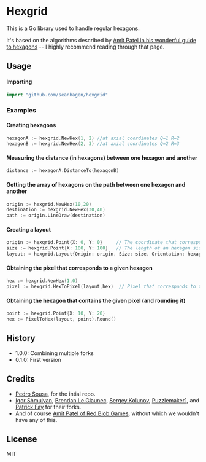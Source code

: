 # Hexgrid

This is a Go library used to handle regular hexagons.

It's based on the algorithms described by [Amit Patel in his wonderful guide to
hexagons](http://www.redblobgames.com/grids/hexagons/implementation.html) -- I
highly recommend reading through that page.

## Usage
#### Importing

```go
import "github.com/seanhagen/hexgrid"
```

### Examples

#### Creating hexagons

```go
hexagonA := hexgrid.NewHex(1, 2) //at axial coordinates Q=1 R=2
hexagonB := hexgrid.NewHex(2, 3) //at axial coordinates Q=2 R=3
```

#### Measuring the distance (in hexagons) between one hexagon and another

```go
distance := hexagonA.DistanceTo(hexagonB)
```

#### Getting the array of hexagons on the path between one hexagon and another

```go
origin := hexgrid.NewHex(10,20)
destination := hexgrid.NewHex(30,40)
path := origin.LineDraw(destination) 
```


#### Creating a layout

```go
origin := hexgrid.Point{X: 0, Y: 0}     // The coordinate that corresponds to the center of hexagon 0,0
size := hexgrid.Point{X: 100, Y: 100}   // The length of an hexagon side => 100
layout: = hexgrid.Layout{Origin: origin, Size: size, Orientation: hexagon.OrientationFlat}
```

#### Obtaining the pixel that corresponds to a given hexagon

```go
hex := hexgrid.NewHex(1,0)             
pixel := hexgrid.HexToPixel(layout,hex)  // Pixel that corresponds to the center of hex 1,0 (in the given layout)
```


#### Obtaining the hexagon that contains the given pixel (and rounding it)

```go
point := hexgrid.Point{X: 10, Y: 20}
hex := PixelToHex(layout, point).Round()
```

## History

 - 1.0.0: Combining multiple forks
 - 0.1.0: First version

## Credits

* [Pedro Sousa](https://github.com/pmcxs), for the intial repo.
* [Igor Shmulyan](https://github.com/ishmulyan), [Brendan Le
  Glaunec](https://github.com/Ullaakut), [Sergey
  Kolunov](https://github.com/Metaur),
  [Puzzlemaker1](https://github.com/Puzzlemaker1), and [Patrick
  Fay](https://github.com/tigger0jk) for their forks.
* And of course [Amit Patel of Red Blob
  Games](http://www.redblobgames.com/grids/hexagons/implementation.html),
  without which we wouldn't have any of this.

## License

MIT
